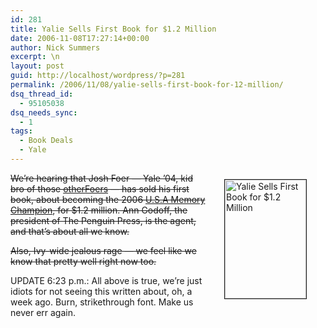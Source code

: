 ```yaml
---
id: 281
title: Yalie Sells First Book for $1.2 Million
date: 2006-11-08T17:27:14+00:00
author: Nick Summers
excerpt: \n
layout: post
guid: http://localhost/wordpress/?p=281
permalink: /2006/11/08/yalie-sells-first-book-for-12-million/
dsq_thread_id:
  - 95105038
dsq_needs_sync:
  - 1
tags:
  - Book Deals
  - Yale
---
```

<img width="130" vspace="10" hspace="30" height="190" border="1" align="right" src="http://www.ivygateblog.com/wp-content/uploads/2006/11/joshfoer.jpg" alt="Yalie Sells First Book for $1.2 Million" /><strike>We&#8217;re hearing that Josh Foer &#8212; Yale &#8217;04, kid bro of those [other](http://www.amazon.com/gp/product/0060529709?ie=UTF8&tag=ivygatheivyle-20&linkCode=as2&camp=1789&creative=9325&creativeASIN=0060529709)[Foers](http://www.tnr.com/) &#8212; has sold his first book, about becoming the 2006 [U.S.A Memory Champion](http://www.washingtonpost.com/wp-dyn/content/article/2006/03/12/AR2006031201008.html?sub=new), for $1.2 million. Ann Godoff, the president of The Penguin Press, is the agent, and that&#8217;s about all we know.</strike>

<strike>Also, Ivy-wide jealous rage &#8212; we feel like we know that pretty well right now too.</strike>

UPDATE 6:23 p.m.: All above is true, we&#8217;re just idiots for not seeing this written about, oh, a week ago. Burn, strikethrough font. Make us never err again.